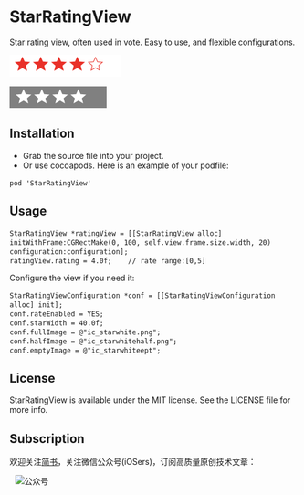 StarRatingView
================

Star rating view, often used in vote. Easy to use, and flexible configurations.

![StarRating1](ScreenShot/rating1.png)

![StarRating2](ScreenShot/rating2.png)

Installation
-------------------------
- Grab the source file into your project.
- Or use cocoapods. Here is an example of your podfile:

```
pod 'StarRatingView'
```

Usage
-------
```
StarRatingView *ratingView = [[StarRatingView alloc] initWithFrame:CGRectMake(0, 100, self.view.frame.size.width, 20) configuration:configuration];
ratingView.rating = 4.0f;    // rate range:[0,5]
```

Configure the view if you need it:
```
StarRatingViewConfiguration *conf = [[StarRatingViewConfiguration alloc] init];
conf.rateEnabled = YES;
conf.starWidth = 40.0f;
conf.fullImage = @"ic_starwhite.png";
conf.halfImage = @"ic_starwhitehalf.png";
conf.emptyImage = @"ic_starwhiteept";
```


License
------
StarRatingView is available under the MIT license. See the LICENSE file for more info.

Subscription
-------
欢迎关注[简书]，关注微信公众号(iOSers)，订阅高质量原创技术文章：

<img src="http://upload-images.jianshu.io/upload_images/1859836-2f44998e2341e34d.jpg?imageMogr2/auto-orient/strip%7CimageView2/2/w/1240" alt="公众号" width="300px" hspace="10"/>

[简书]:http://www.jianshu.com/users/25481f0294aa/latest_articles
